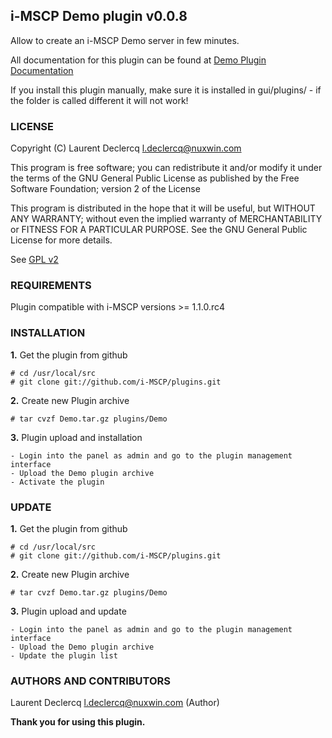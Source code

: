 ## i-MSCP Demo plugin v0.0.8

Allow to create an i-MSCP Demo server in few minutes.

All documentation for this plugin can be found at
[Demo Plugin Documentation](http://wiki.i-mscp.net/doku.php?id=plugins:demo "Documentation")

If you install this plugin manually, make sure it is installed in
gui/plugins/ - if the folder is called different it will not work!

### LICENSE

Copyright (C) Laurent Declercq <l.declercq@nuxwin.com>

This program is free software; you can redistribute it and/or modify
it under the terms of the GNU General Public License as published by
the Free Software Foundation; version 2 of the License

This program is distributed in the hope that it will be useful,
but WITHOUT ANY WARRANTY; without even the implied warranty of
MERCHANTABILITY or FITNESS FOR A PARTICULAR PURPOSE.  See the
GNU General Public License for more details.

See [GPL v2](http://www.gnu.org/licenses/gpl-2.0.html "GPL v2")

### REQUIREMENTS

Plugin compatible with i-MSCP versions >= 1.1.0.rc4

### INSTALLATION

**1.** Get the plugin from github

	# cd /usr/local/src
	# git clone git://github.com/i-MSCP/plugins.git

**2.** Create new Plugin archive

	# tar cvzf Demo.tar.gz plugins/Demo

**3.** Plugin upload and installation

	- Login into the panel as admin and go to the plugin management interface
	- Upload the Demo plugin archive
	- Activate the plugin

### UPDATE

**1.** Get the plugin from github

	# cd /usr/local/src
	# git clone git://github.com/i-MSCP/plugins.git

**2.** Create new Plugin archive

	# tar cvzf Demo.tar.gz plugins/Demo

**3.** Plugin upload and update

	- Login into the panel as admin and go to the plugin management interface
	- Upload the Demo plugin archive
	- Update the plugin list

### AUTHORS AND CONTRIBUTORS

Laurent Declercq <l.declercq@nuxwin.com> (Author)

**Thank you for using this plugin.**
